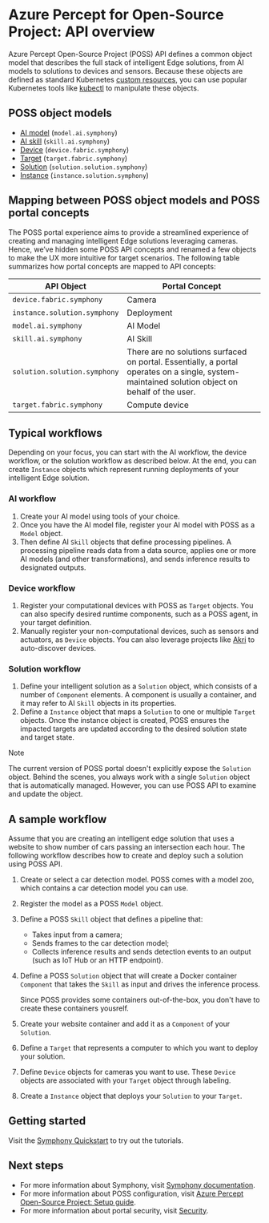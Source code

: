 # Azure Percept for Open-Source Project: API overview

Azure Percept Open-Source Project (POSS) API defines a common object model that describes the full stack of intelligent Edge solutions, from AI models to solutions to devices and sensors. Because these objects are defined as standard Kubernetes [custom resources](https://kubernetes.io/docs/concepts/extend-kubernetes/api-extension/custom-resources/), you can use popular Kubernetes tools like [kubectl](https://kubernetes.io/docs/reference/kubectl/kubectl/) to manipulate these objects.

## POSS object models

* [AI model](./object-model/ai-model.md) (```model.ai.symphony```)
* [AI skill](./object-model/ai-skill.md) (```skill.ai.symphony```)
* [Device](./object-model/device.md) (```device.fabric.symphony```)
* [Target](./object-model/target.md) (```target.fabric.symphony```)
* [Solution](./object-model/solution.md) (```solution.solution.symphony```)
* [Instance](./object-model/instance.md) (```instance.solution.symphony```)

## Mapping between POSS object models and POSS portal concepts

The POSS portal experience aims to provide a streamlined experience of creating and managing intelligent Edge solutions leveraging cameras. Hence, we’ve hidden some POSS API concepts and renamed a few objects to make the UX more intuitive for target scenarios. The following table summarizes how portal concepts are mapped to API concepts:

| API Object | Portal Concept |
|--------|--------|
| ```device.fabric.symphony``` | Camera |
| ```instance.solution.symphony``` | Deployment |
| ```model.ai.symphony``` | AI Model |
| ```skill.ai.symphony``` | AI Skill |
| ```solution.solution.symphony``` | There are no solutions surfaced on portal. Essentially, a portal operates on a single, system-maintained solution object on behalf of the user. |
| ```target.fabric.symphony``` | Compute device | 

## Typical workflows

Depending on your focus, you can start with the AI workflow, the device workflow, or the solution workflow as described below. At the end, you can create ```Instance``` objects which represent running deployments of your intelligent Edge solution.

### AI workflow

1. Create your AI model using tools of your choice. 
2. Once you have the AI model file, register your AI model with POSS as a ```Model``` object. 
3. Then define AI ```Skill``` objects that define processing pipelines. A processing pipeline reads data from a data source, applies one or more AI models (and other transformations), and sends inference results to designated outputs.

### Device workflow

1. Register your computational devices with POSS as ```Target``` objects. You can also specify desired runtime components, such as a POSS agent, in your target definition.
2. Manually register your non-computational devices, such as sensors and actuators, as ```Device``` objects. You can also leverage projects like [Akri](https://github.com/project-akri/akri) to auto-discover devices.

### Solution workflow

1. Define your intelligent solution as a ```Solution``` object, which consists of a number of ```Component``` elements. A component is usually a container, and it may refer to AI ```Skill``` objects in its properties.
2. Define a ```Instance``` object that maps a ```Solution``` to one or multiple ```Target``` objects. Once the instance object is created, POSS ensures the impacted targets are updated according to the desired solution state and target state.

> [!NOTE]
> The current version of POSS portal doesn't explicitly expose the ```Solution``` object. Behind the scenes, you always work with a single ```Solution``` object that is automatically managed. However, you can use POSS API to examine and update the object.

## A sample workflow

Assume that you are creating an intelligent edge solution that uses a website to show number of cars passing an intersection each hour. The following workflow describes how to create and deploy such a solution using POSS API.

1. Create or select a car detection model. POSS comes with a model zoo, which contains a car detection model you can use.
2. Register the model as a POSS ```Model``` object.
3. Define a POSS ```Skill``` object that defines a pipeline that:

    * Takes input from a camera;
    * Sends frames to the car detection model;
    * Collects inference results and sends detection events to an output (such as IoT Hub or an HTTP endpoint).
    
4. Define a POSS ```Solution``` object that will create a Docker container ```Component``` that takes the ```Skill``` as input and drives the inference process. 

   Since POSS provides some containers out-of-the-box, you don't have to create these containers yousrelf.
   
6. Create your website container and add it as a ```Component``` of your ```Solution```.
7. Define a ```Target``` that represents a computer to which you want to deploy your solution.
8. Define ```Device``` objects for cameras you want to use. These ```Device``` objects are associated with your ```Target``` object through labeling.
9. Create a ```Instance``` object that deploys your ```Solution``` to your ```Target```.

## Getting started

Visit the [Symphony Quickstart](./quick_start/quick_start.md) to try out the tutorials.

## Next steps

* For more information about Symphony, visit [Symphony documentation](https://github.com/azure/symphony-k8s).
* For more information about POSS configuration, visit [Azure Percept Open-Source Project: Setup guide](/docs/tutorial/setup-guide.md).
* For more information about portal security, visit [Security]().

